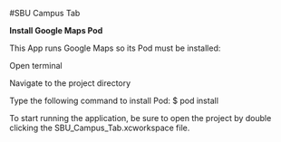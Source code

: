 #SBU Campus Tab

**Install Google Maps Pod**

This App runs Google Maps so its Pod must be installed:

Open terminal

Navigate to the project directory

Type the following command to install Pod: $ pod install

To start running the application, be sure to open the project by double clicking the SBU_Campus_Tab.xcworkspace file.
